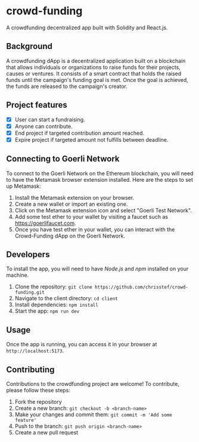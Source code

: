 # crowd-funding

A crowdfunding decentralized app built with Solidity and React.js.

## Background

A crowdfunding dApp is a decentralized application built on a blockchain that allows individuals or organizations to raise funds for their projects, causes or ventures. It consists of a smart contract that holds the raised funds until the campaign's funding goal is met. Once the goal is achieved, the funds are released to the campaign's creator.

## Project features

- [x] User can start a fundraising.
- [x] Anyone can contribute.
- [x] End project if targeted contribution amount reached.
- [x] Expire project if targeted amount not fulfills between deadline.

<!-- ## Live Project

The deployed project is live on the website: https://crowd-funding-world.vercel.app.

You can access it directly and start using it. -->

## Connecting to Goerli Network

To connect to the Goerli Network on the Ethereum blockchain, you will need to have the Metamask browser extension installed. Here are the steps to set up Metamask:

1. Install the Metamask extension on your browser.
2. Create a new wallet or import an existing one.
3. Click on the Metamask extension icon and select "Goerli Test Network".
4. Add some test ether to your wallet by visiting a faucet such as https://goerlifaucet.com.
5. Once you have test ether in your wallet, you can interact with the Crowd-Funding dApp on the Goerli Network.

## Developers

To install the app, you will need to have _Node.js_ and _npm_ installed on your machine.

1. Clone the repository: `git clone https://github.com/chrisstef/crowd-funding.git`
2. Navigate to the client directory: `cd client`
3. Install dependencies: `npm install`
4. Start the app: `npm run dev`

## Usage

Once the app is running, you can access it in your browser at `http://localhost:5173`.

## Contributing

Contributions to the crowdfunding project are welcome! To contribute, please follow these steps:

1. Fork the repository
2. Create a new branch: `git checkout -b <branch-name>`
3. Make your changes and commit them: `git commit -m 'Add some feature'`
4. Push to the branch: `git push origin <branch-name>`
5. Create a new pull request
